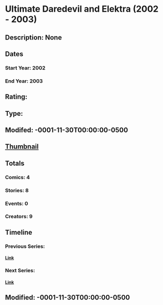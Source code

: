 # Ultimate Daredevil and Elektra (2002 - 2003)
## Description: None
## Dates
### Start Year: 2002
### End Year: 2003
## Rating: 
## Type: 
## Modifed: -0001-11-30T00:00:00-0500
## [Thumbnail](http://i.annihil.us/u/prod/marvel/i/mg/8/80/4bad3533ef210.jpg)
## Totals
### Comics: 4
### Stories: 8
### Events: 0
### Creators: 9
## Timeline
### Previous Series: 
#### [Link]()
### Next Series: 
#### [Link]()
## Modified: -0001-11-30T00:00:00-0500
